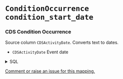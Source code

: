 # `ConditionOccurrence` `condition_start_date`
### CDS Condition Occurrence
Source column  `CDSActivityDate`.
Converts text to dates.
* `CDSActivityDate` Event date
<details>
<summary>SQL</summary>

```sql
select
	distinct
		d.DiagnosisCode,
		line01.RecordConnectionIdentifier,
		line01.NHSNumber,
		line01.CDSActivityDate
from omop_staging.cds_diagnosis d
	inner join omop_staging.cds_line01 line01
		on d.MessageId = line01.MessageId
where line01.NHSNumber is not null;
	
```
</details>


[Comment or raise an issue for this mapping.](https://github.com/answerdigital/oxford-omop-data-mapper/issues/new?title=OMOP%20ConditionOccurrence%20table%20condition_start_date%20field%20CDS%20Condition%20Occurrence%20mapping)
